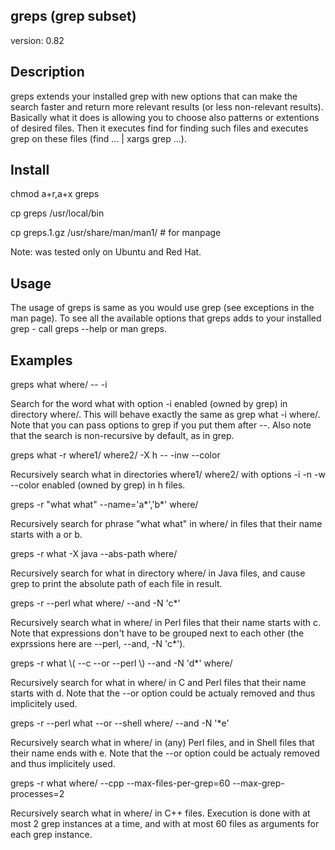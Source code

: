 greps (grep subset)
-------------------
version: 0.82

Description
-----------
greps extends your installed grep with new options that can make the search faster and return more relevant results (or less non-relevant results).
Basically what it does is allowing you to choose also patterns or extentions of desired files. Then it executes find for finding such files and executes grep on these files (find ... | xargs grep ...).

Install
-------
chmod a+r,a+x greps

cp greps /usr/local/bin

cp greps.1.gz /usr/share/man/man1/ # for manpage

Note: was tested only on Ubuntu and Red Hat.

Usage
-----
The usage of greps is same as you would use grep (see exceptions in the man page).
To see all the available options that greps adds to your installed grep - call greps --help or man greps.

Examples
--------
greps what where/ -- -i

Search for the word what with option -i enabled (owned by grep) in directory where/. This will behave exactly the same as grep what -i where/. Note that you can pass options to grep if you put them after --. Also note that the search is non-recursive by default, as in grep.

greps what -r where1/ where2/ -X h -- -inw --color

Recursively search what in directories where1/ where2/ with options -i -n -w --color enabled (owned by grep) in h files. 

greps -r "what what" --name='a\*','b\*' where/

Recursively search for phrase "what what" in where/ in files that their name starts with a or b.

greps -r what -X java --abs-path where/

Recursively search for what in directory where/ in Java files, and cause grep to print the absolute path of each file in result.

greps -r --perl what where/ --and -N 'c*'

Recursively search what in where/ in Perl files that their name starts with c. Note that expressions don't have to be grouped next to each other (the exprssions here  are  --perl,  --and,  -N 'c*').

greps -r what \\( --c --or --perl \\) --and -N 'd*' where/

Recursively search for what in where/ in C and Perl files that their name starts with d. Note that the --or option could be actualy removed and thus implicitely used.

greps -r --perl what --or --shell where/ --and -N '*e'

Recursively search what in where/ in (any) Perl files, and in Shell files that their name ends with e. Note that the --or option could be actualy removed and thus implicitely used.

greps -r what where/ --cpp --max-files-per-grep=60 --max-grep-processes=2

Recursively search what in where/ in C++ files. Execution is done with at most 2 grep instances at a time, and with at most 60 files as arguments for each grep instance.
